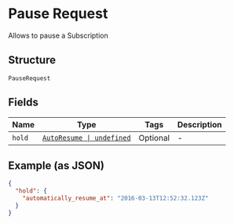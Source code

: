 
# Pause Request

Allows to pause a Subscription

## Structure

`PauseRequest`

## Fields

| Name | Type | Tags | Description |
|  --- | --- | --- | --- |
| `hold` | [`AutoResume \| undefined`](../../doc/models/auto-resume.md) | Optional | - |

## Example (as JSON)

```json
{
  "hold": {
    "automatically_resume_at": "2016-03-13T12:52:32.123Z"
  }
}
```

